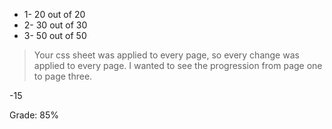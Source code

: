 - 1- 20 out of 20
- 2- 30 out of 30
- 3- 50 out of 50

> Your css sheet was applied to every page, so every change was applied to every page. I wanted to see 
the progression from page one to page three.

-15

Grade: 85%
